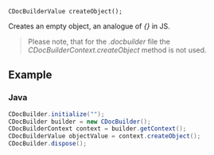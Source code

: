 `CDocBuilderValue createObject();`

Creates an empty object, an analogue of *{}* in JS.

> Please note, that for the *.docbuilder* file the *CDocBuilderContext.createObject* method is not used.

## Example

### Java

``` java
CDocBuilder.initialize("");
CDocBuilder builder = new CDocBuilder();
CDocBuilderContext context = builder.getContext();
CDocBuilderValue objectValue = context.createObject();
CDocBuilder.dispose();
```
